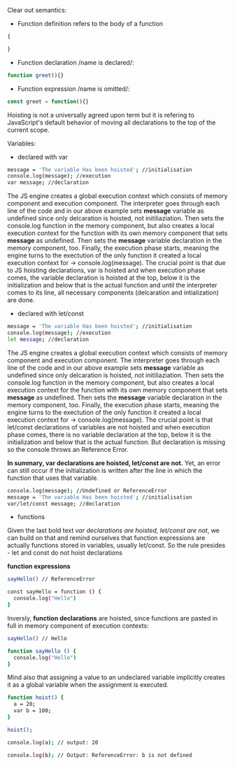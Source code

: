 Clear out semantics:

- Function definition refers to the body of a function
```javascript
{

}
```

- Function declaration /name is declared/:
```javascript
function greet(){}
```

- Function expression /name is omitted/:
```javascript
const greet = function(){}
```

Hoisting is not a universally agreed upon term but it is refering to JavaScript's default behavior of moving all declarations to the top of the current scope.

Variables:

- declared with var
```sh
message = 'The variable Has been hoisted'; //initialisation
console.log(message); //execution
var message; //declaration
```

The JS engine creates a global execution context which consists of memory component and execution component. The interpreter goes through each line of the code and in our above example sets **message** variable as undefined since only delcaration is hoisted, not initiliaziation. Then sets the console.log function in the memory component, but also creates a local execution context for the function with its own memory component that sets **message** as undefined. Then sets the **message** variable declaration in the memory component, too. Finally, the execution phase starts, meaning the engine turns to the exectution of the only function it created a local execution context for -> console.log(message).
The crucial point is that due to JS hoisting declarations, var is hoisted and when execution phase comes, the variable declaration is hoisted at the top, below it is the initialization and below that is the actual function and until the interpreter comes to its line, all necessary components (delcaration and intialization) are done.


- declared with let/const
```sh
message = 'The variable Has been hoisted'; //initialisation
console.log(message); //execution
let message; //declaration
```

The JS engine creates a global execution context which consists of memory component and execution component. The interpreter goes through each line of the code and in our above example sets **message** variable as undefined since only delcaration is hoisted, not initiliaziation. Then sets the console.log function in the memory component, but also creates a local execution context for the function with its own memory component that sets **message** as undefined. Then sets the **message** variable declaration in the memory component, too. Finally, the execution phase starts, meaning the engine turns to the exectution of the only function it created a local execution context for -> console.log(message).
The crucial point is that let/const declarations of variables are not hoisted and when execution phase comes, there is no variable declaration at the top, below it is the initialization and below that is the actual function. But declaration is missing so the console throws an Reference Error.

**In summary, var declarations are hoisted, let/const are not.** Yet, an error can still occur if the initialization is written after the line in which the function that uses that variable.

```sh
console.log(message); //Undefined or ReferenceError
message = 'The variable Has been hoisted'; //initialisation
var/let/const message; //declaration
```

- functions

Given the last bold text *var declarations are hoisted, let/const are not*, we can build on that and remind ourselves that function expressions are actually functions stored in variables, usually let/const. So the rule presides - let and const do not hoist declarations

**function expressions**

```sh
sayHello() // ReferenceError

const sayHello = function () {
  console.log("Hello")
}
```

Inversly, **function declarations** are hoisted, since functions are pasted in full in memory component of execution contexts:

```sh
sayHello() // Hello

function sayHello () {
  console.log("Hello")
}
```

Mind also that assigning a value to an undeclared variable implicitly creates it as a global variable when the assignment is executed.

```sh
function hoist() {
  a = 20;
  var b = 100;
}

hoist();

console.log(a); // output: 20

console.log(b); // Output: ReferenceError: b is not defined
```